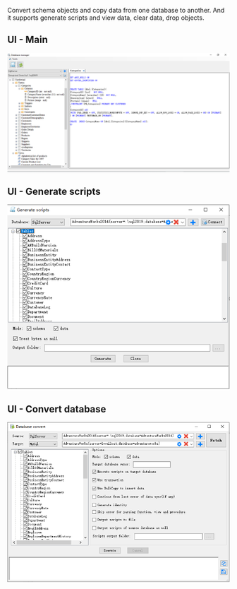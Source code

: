 Convert schema objects and copy data from one database to another. And it supports generate scripts and view data, clear data, drop objects.

## UI - Main
![UI Main](https://github.com/victor-wiki/StaticResources/blob/master/StaticResources/images/projs/DatabaseManager/Main.png?raw=true&rid=1)

## UI - Generate scripts
![UI Main](https://github.com/victor-wiki/StaticResources/blob/master/StaticResources/images/projs/DatabaseManager/GenerateScripts.png?raw=true&rid=1)


## UI - Convert database
![UI Main](https://github.com/victor-wiki/StaticResources/blob/master/StaticResources/images/projs/DatabaseManager/Convert.png?raw=true&rid=1)
